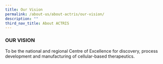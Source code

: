 ```yaml
---
title: Our Vision
permalink: /about-us/about-actris/our-vision/
description: ""
third_nav_title: About ACTRIS
---
```

### OUR VISION

To be the national and regional Centre of Excellence for discovery, process development and manufacturing of cellular-based therapeutics.